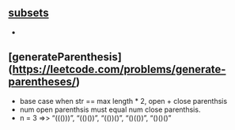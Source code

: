 ## [subsets](https://leetcode.com/problems/subsets) 
-  

## [generateParenthesis] (https://leetcode.com/problems/generate-parentheses/)
- base case when str == max length * 2, open + close parenthsis 
- num open parenthsis must equal num close parenthsis. 
- n = 3 =>> “((()))”, “(()())”, “(())()”, “()(())”, “()()()”